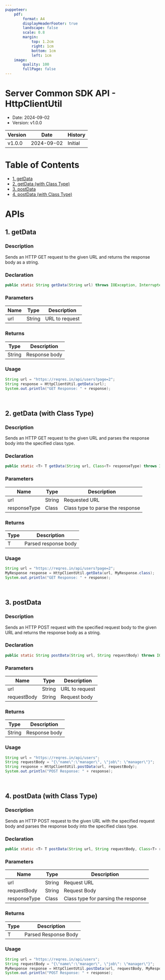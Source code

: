 ```yaml
---
puppeteer:
    pdf:
        format: A4
        displayHeaderFooter: true
        landscape: false
        scale: 0.8
        margin:
            top: 1.2cm
            right: 1cm
            bottom: 1cm
            left: 1cm
    image:
        quality: 100
        fullPage: false
---
```


# Server Common SDK API - HttpClientUtil

- Date: 2024-09-02
- Version: v1.0.0

| Version | Date       | History                 |
| ------- | ---------- | ------------------------|
| v1.0.0  | 2024-09-02 | Initial                 |

<div style="page-break-after: always;"></div>

# Table of Contents

- [1. getData](#1-getdata)
- [2. getData (with Class Type)](#2-getdata-with-class-type)
- [3. postData](#3-postdata)
- [4. postData (with Class Type)](#4-postdata-with-class-type)

    
# APIs

## 1. getData

### Description
 Sends an HTTP GET request to the given URL and returns the response body as a string.

### Declaration

```java
public static String getData(String url) throws IOException, InterruptedException, HttpClientException
```

### Parameters

| Name | Type   | Description  |
|------|--------|--------------|
| url  | String | URL to request |

### Returns

| Type   | Description      |
|--------|------------------|
| String | Response body    |

### Usage
```java
String url = "https://reqres.in/api/users?page=2";
String response = HttpClientUtil.getData(url);
System.out.println("GET Response: " + response);
```

<br>

## 2. getData (with Class Type)

### Description
Sends an HTTP GET request to the given URL and parses the response body into the specified class type.

### Declaration

```java
public static <T> T getData(String url, Class<T> responseType) throws IOException, InterruptedException, HttpClientException
```

### Parameters

| Name         | Type     | Description          |
|--------------|----------|----------------------|
| url          | String   | Requested URL        |
| responseType | Class<T> | Class type to parse the response |

### Returns

| Type | Description         |
|------|---------------------|
| T    | Parsed response body |

### Usage
```java
String url = "https://reqres.in/api/users?page=2";
MyResponse response = HttpClientUtil.getData(url, MyResponse.class);
System.out.println("GET Response: " + response);
```

<br>

## 3. postData

### Description
Sends an HTTP POST request with the specified request body to the given URL and returns the response body as a string.

### Declaration

```java
public static String postData(String url, String requestBody) throws IOException, InterruptedException, HttpClientException
```

### Parameters

| Name        | Type   | Description       |
|-------------|--------|-------------------|
| url         | String | URL to request    |
| requestBody | String | Request body      |

### Returns

| Type   | Description      |
|--------|------------------|
| String | Response body    |

### Usage
```java
String url = "https://reqres.in/api/users";
String requestBody = "{\"name\":\"manager\", \"job\": \"manager\"}";
String response = HttpClientUtil.postData(url, requestBody);
System.out.println("POST Response: " + response);
```

<br>

## 4. postData (with Class Type)

### Description
Sends an HTTP POST request to the given URL with the specified request body and parses the response body into the specified class type.

### Declaration

```java
public static <T> T postData(String url, String requestBody, Class<T> responseType) throws IOException, InterruptedException, HttpClientException
```

### Parameters

| Name        | Type     | Description                        |
|-------------|----------|------------------------------------|
| url         | String   | Request URL                        |
| requestBody | String   | Request Body                       |
| responseType| Class<T> | Class type for parsing the response|

### Returns

| Type | Description           |
|------|-----------------------|
| T    | Parsed Response Body  |

### Usage
```java
String url = "https://reqres.in/api/users";
String requestBody = "{\"name\":\"manager\", \"job\": \"manager\"}";
MyResponse response = HttpClientUtil.postData(url, requestBody, MyResponse.class);
System.out.println("POST Response: " + response);
```
